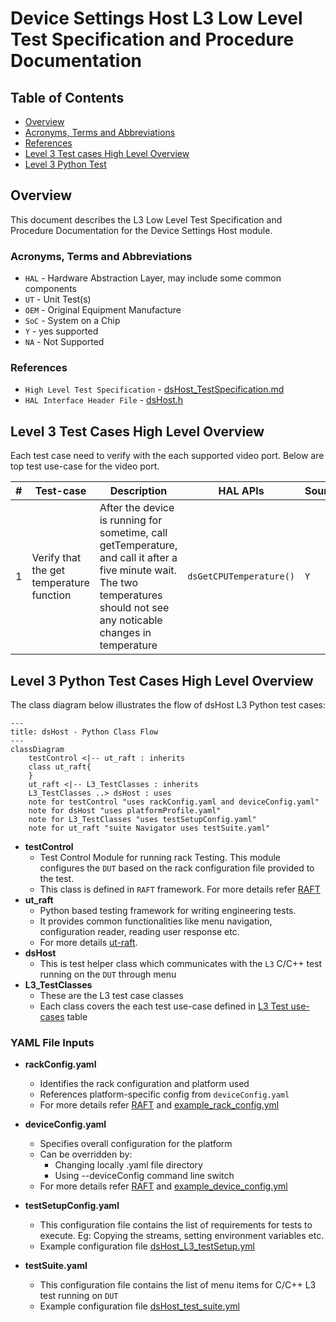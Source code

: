 # Device Settings Host L3 Low Level Test Specification and Procedure Documentation

## Table of Contents

- [Overview](#overview)
- [Acronyms, Terms and Abbreviations](#acronyms-terms-and-abbreviations)
- [References](#references)
- [Level 3 Test cases High Level Overview](#level-3-test-cases-high-level-overview)
- [Level 3 Python Test](#level-3-python-test-cases-high-level-overview)

## Overview

This document describes the L3 Low Level Test Specification and Procedure Documentation for the Device Settings Host module.

### Acronyms, Terms and Abbreviations

- `HAL` \- Hardware Abstraction Layer, may include some common components
- `UT`  \- Unit Test(s)
- `OEM` \- Original Equipment Manufacture
- `SoC` \- System on a Chip
- `Y`   \- yes supported
- `NA`  \- Not Supported

### References

- `High Level Test Specification` - [dsHost_TestSpecification.md](https://github.com/rdkcentral/rdk-halif-test-device_settings/blob/main/docs/pages/dsHost_TestSpecification.md)
- `HAL Interface Header File` - [dsHost.h](https://github.com/rdkcentral/rdk-halif-device_settings/blob/main/include/dsHost.h)

## Level 3 Test Cases High Level Overview

Each test case need to verify with the each supported video port.
Below are top test use-case for the video port.

|#|Test-case|Description|HAL APIs|Source|Sink|
|-|---------|-----------|--------|------|----|
|1|Verify that the get temperature function |After the device is running for sometime, call getTemperature, and call it after a five minute wait. The two temperatures should not see any noticable changes in temperature |`dsGetCPUTemperature()`|`Y`|`Y`|

## Level 3 Python Test Cases High Level Overview

The class diagram below illustrates the flow of dsHost L3 Python test cases:

```mermaid
---
title: dsHost - Python Class Flow
---
classDiagram
    testControl <|-- ut_raft : inherits
    class ut_raft{
    }
    ut_raft <|-- L3_TestClasses : inherits
    L3_TestClasses ..> dsHost : uses
    note for testControl "uses rackConfig.yaml and deviceConfig.yaml"
    note for dsHost "uses platformProfile.yaml"
    note for L3_TestClasses "uses testSetupConfig.yaml"
    note for ut_raft "suite Navigator uses testSuite.yaml"
```

- **testControl**
  - Test Control Module for running rack Testing. This module configures the `DUT` based on the rack configuration file provided to the test.
  - This class is defined in `RAFT` framework. For more details refer [RAFT](https://github.com/rdkcentral/python_raft/blob/1.0.0/README.md)
- **ut_raft**
  - Python based testing framework for writing engineering tests.
  - It provides common functionalities like menu navigation, configuration reader, reading user response etc.
  - For more details [ut-raft](https://github.com/rdkcentral/ut-raft).
- **dsHost**
  - This is test helper class which communicates with the `L3` C/C++ test running on the `DUT` through menu
- **L3_TestClasses**
  - These are the L3 test case classes
  - Each class covers the each test use-case defined in [L3 Test use-cases](#level-3-test-cases-high-level-overview) table

### YAML File Inputs

- **rackConfig.yaml**
  - Identifies the rack configuration and platform used
  - References platform-specific config from `deviceConfig.yaml`
  - For more details refer [RAFT](https://github.com/rdkcentral/python_raft/blob/1.0.0/README.md) and [example_rack_config.yml](https://github.com/rdkcentral/python_raft/blob/1.0.0/examples/configs/example_rack_config.yml)

- **deviceConfig.yaml**
  - Specifies overall configuration for the platform
  - Can be overridden by:
    - Changing locally .yaml file directory
    - Using --deviceConfig command line switch
  - For more details refer [RAFT](https://github.com/rdkcentral/python_raft/blob/1.0.0/README.md) and [example_device_config.yml](https://github.com/rdkcentral/python_raft/blob/1.0.0/examples/configs/example_device_config.yml)

- **testSetupConfig.yaml**
  - This configuration file contains the list of requirements for tests to execute. Eg: Copying the streams, setting environment variables etc.
  - Example configuration file [dsHost_L3_testSetup.yml](../../../host/tests/dsHost_L3_Tests/dsHost_L3_testSetup.yml)

- **testSuite.yaml**
  - This configuration file contains the list of menu items for C/C++ L3 test running on `DUT`
  - Example configuration file [dsHost_test_suite.yml](../../../host/tests/dsClasses/dsHost_test_suite.yml)
